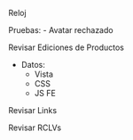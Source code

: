 Reloj

Pruebas:
	- Avatar rechazado

Revisar Ediciones de Productos
- Datos:
	- Vista
	- CSS
	- JS FE

Revisar Links

Revisar RCLVs
